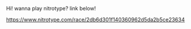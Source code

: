 Hi! wanna play nitrotype?
link below!

https://www.nitrotype.com/race/2db6d301f140360962d5da2b5ce23634
